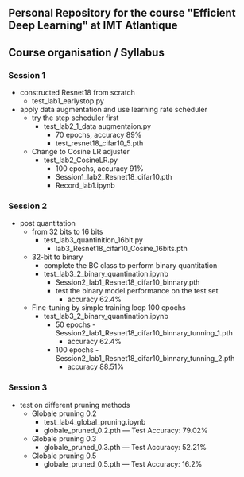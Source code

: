 Personal Repository for the course "Efficient Deep Learning" at IMT Atlantique
--

Course organisation / Syllabus
--

### Session 1

- constructed Resnet18 from scratch
    - test_lab1_earlystop.py
- apply data augmentation and use learning rate scheduler
    - try the step scheduler first
        - test_lab2_1_data augmentaion.py
            - 70 epochs, accuracy 89%
            - test_resnet18_cifar10_5.pth
    - Change to Cosine LR adjuster
        - test_lab2_CosineLR.py
            - 100 epochs, accuracy 91%
            - Session1_lab2_Resnet18_cifar10.pth
            - Record_lab1.ipynb

### Session 2

- post quantitation
    - from 32 bits to 16 bits
        - test_lab3_quantinition_16bit.py
            - lab3_Resnet18_cifar10_Cosine_16bits.pth
    - 32-bit to binary
        - complete the BC class to perform binary quantitation
        - test_lab3_2_binary_quantination.ipynb
            - Session2_lab1_Resnet18_cifar10_binnary.pth
            - test the binary model performance on the test set
                - accuracy 62.4%
    - Fine-tuning by simple training loop 100 epochs
        - test_lab3_2_binary_quantination.ipynb
            - 50 epochs - Session2_lab1_Resnet18_cifar10_binnary_tunning_1.pth
                - accuracy 62.4%
            - 100 epochs - Session2_lab1_Resnet18_cifar10_binnary_tunning_2.pth
                - accuracy 88.51%

### Session 3

- test on different pruning methods
    - Globale pruning 0.2
        - test_lab4_global_pruning.ipynb
        - globale_pruned_0.2.pth  —  Test Accuracy: 79.02%
    - Globale pruning 0.3
        - globale_pruned_0.3.pth — Test Accuracy: 52.21%
    - Globale pruning 0.5
        - globale_pruned_0.5.pth — Test Accuracy: 16.2%
